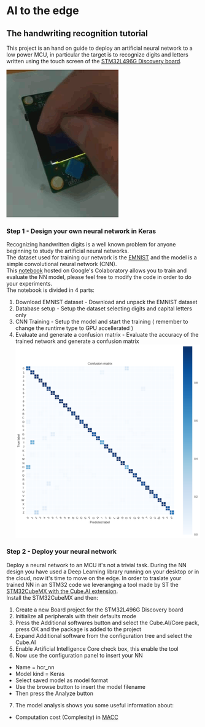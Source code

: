 # AI to the edge
## The handwriting recognition tutorial 
This project is an hand on guide to deploy an artificial neural network to a low power MCU, in particular the target is to recognize digits and letters written using the touch screen of the [STM32L496G Discovery board](https://www.st.com/en/evaluation-tools/32l496gdiscovery.html).

![Character recognition](https://github.com/ddenaro/hcr/blob/master/raw/i-0001.gif)

### Step 1 - Design your own neural network in Keras
Recognizing handwritten digits is a well known problem for anyone beginning to study the artificial neural networks.\
The dataset used for training our network is the [EMNIST](https://www.nist.gov/itl/iad/image-group/emnist-dataset) and the model is a simple convolutional neural network (CNN).\
This [notebook](https://colab.research.google.com/drive/16YtnpdiDW0F3mPOXmZigrvgZRMvL9wpf) hosted on Google's Colaboratory allows you to train and evaluate the NN model, please feel free to modify the code in order to do your experiments.\
The notebook is divided in 4 parts:
1. Download EMNIST dataset - Download and unpack the EMNIST dataset
2. Database setup - Setup the dataset selecting digits and capital letters only
3. CNN Training - Setup the model and start the training ( remember to change the runtime type to GPU accellerated )
4. Evaluate and generate a confusion matrix - Evaluate the accuracy of the trained network and generate a confusion matrix
![Confusion matrix](https://github.com/ddenaro/hcr/blob/master/raw/emnist_confusion.png)

### Step 2 - Deploy your neural network
Deploy a neural network to an MCU it's not a trivial task. During the NN design you have used a Deep Learning library running on your desktop or in the cloud, now it's time to move on the edge. In order to traslate your trained NN in an STM32 code we leveranging a tool made by ST the [STM32CubeMX with the Cube.AI extension](https://www.st.com/en/embedded-software/x-cube-ai.html).\
Install the STM32CubeMX and then:
1. Create a new Board project for the STM32L496G Discovery board
2. Initialize all peripherals with their defaults mode
3. Press the Additional softwares button and select the Cube.AI/Core pack, press OK and the package is added to the project
4. Expand Additional software from the configuration tree and select the Cube.AI
5. Enable Artificial Intelligence Core check box, this enable the tool
6. Now use the configuration panel to insert your NN
  - Name = hcr_nn
  - Model kind = Keras
  - Select saved model as model format
  - Use the browse button to insert the model filename
  - Then press the Analyze button
7. The model analysis shows you some useful information about:
  - Computation cost (Complexity) in [MACC](https://en.wikipedia.org/wiki/Multiply%E2%80%93accumulate_operation)





